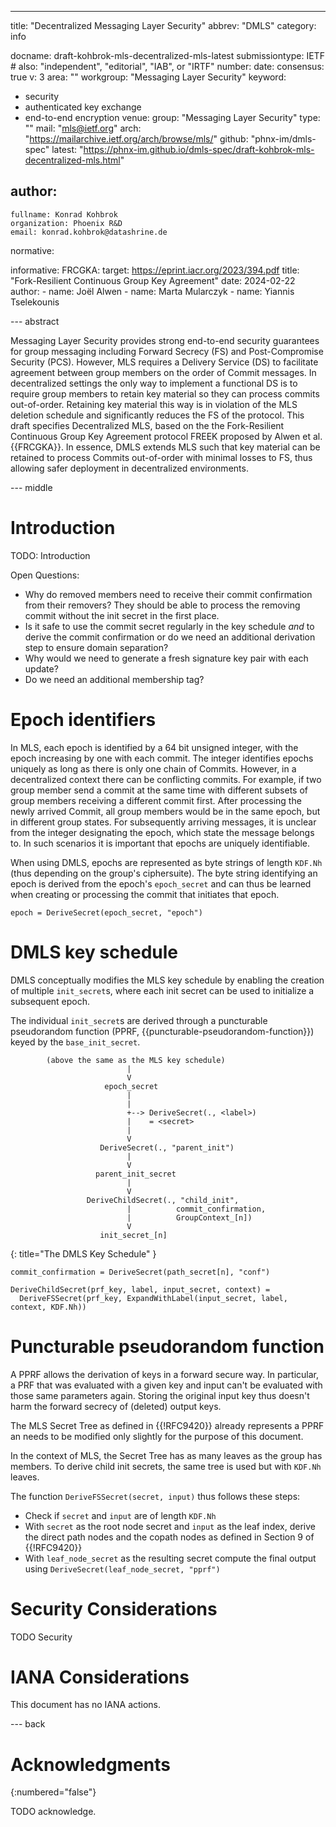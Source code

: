 ---
title: "Decentralized Messaging Layer Security"
abbrev: "DMLS"
category: info

docname: draft-kohbrok-mls-decentralized-mls-latest
submissiontype: IETF  # also: "independent", "editorial", "IAB", or "IRTF"
number:
date:
consensus: true
v: 3
area: ""
workgroup: "Messaging Layer Security"
keyword:
 - security
 - authenticated key exchange
 - end-to-end encryption
venue:
  group: "Messaging Layer Security"
  type: ""
  mail: "mls@ietf.org"
  arch: "https://mailarchive.ietf.org/arch/browse/mls/"
  github: "phnx-im/dmls-spec"
  latest: "https://phnx-im.github.io/dmls-spec/draft-kohbrok-mls-decentralized-mls.html"

author:
 -
    fullname: Konrad Kohbrok
    organization: Phoenix R&D
    email: konrad.kohbrok@datashrine.de

normative:

informative:
  FRCGKA:
    target: https://eprint.iacr.org/2023/394.pdf
    title: "Fork-Resilient Continuous Group Key Agreement"
    date: 2024-02-22
    author:
      - name: Joël Alwen
      - name: Marta Mularczyk
      - name: Yiannis Tselekounis


--- abstract

Messaging Layer Security provides strong end-to-end security guarantees for
group messaging including Forward Secrecy (FS) and Post-Compromise Security
(PCS). However, MLS requires a Delivery Service (DS) to facilitate agreement
between group members on the order of Commit messages. In decentralized settings
the only way to implement a functional DS is to require group members to retain
key material so they can process commits out-of-order. Retaining key material
this way is in violation of the MLS deletion schedule and significantly reduces
the FS of the protocol. This draft specifies Decentralized MLS, based on the the
Fork-Resilient Continuous Group Key Agreement protocol FREEK proposed by Alwen
et al. {{FRCGKA}}. In essence, DMLS extends MLS such that key material can be
retained to process Commits out-of-order with minimal losses to FS, thus
allowing safer deployment in decentralized environments.

--- middle

# Introduction

TODO: Introduction

Open Questions:
- Why do removed members need to receive their commit confirmation from their
  removers? They should be able to process the removing commit without the init
  secret in the first place.
- Is it safe to use the commit secret regularly in the key schedule _and_ to
  derive the commit confirmation or do we need an additional derivation step to
  ensure domain separation?
- Why would we need to generate a fresh signature key pair with each update?
- Do we need an additional membership tag?

# Epoch identifiers

In MLS, each epoch is identified by a 64 bit unsigned integer, with the epoch
increasing by one with each commit. The integer identifies epochs uniquely as
long as there is only one chain of Commits. However, in a decentralized context
there can be conflicting commits. For example, if two group member send a commit
at the same time with different subsets of group members receiving a different
commit first. After processing the newly arrived Commit, all group members would
be in the same epoch, but in different group states. For subsequently arriving
messages, it is unclear from the integer designating the epoch, which state the
message belongs to. In such scenarios it is important that epochs are uniquely
identifiable.

When using DMLS, epochs are represented as byte strings of length `KDF.Nh` (thus
depending on the group's ciphersuite). The byte string identifying an epoch is
derived from the epoch's `epoch_secret` and can thus be learned when creating or
processing the commit that initiates that epoch.

```pseudocode
epoch = DeriveSecret(epoch_secret, "epoch")
```

# DMLS key schedule

DMLS conceptually modifies the MLS key schedule by enabling the creation of
multiple `init_secret`s, where each init secret can be used to initialize a
subsequent epoch.

The individual `init_secret`s are derived through a puncturable pseudorandom
function (PPRF, {{puncturable-pseudorandom-function}}) keyed by the
`base_init_secret`.

~~~ aasvg
        (above the same as the MLS key schedule)
                          |
                          V
                     epoch_secret
                          |
                          |
                          +--> DeriveSecret(., <label>)
                          |    = <secret>
                          |
                          V
                    DeriveSecret(., "parent_init")
                          |
                          V
                   parent_init_secret
                          |
                          V
                 DeriveChildSecret(., "child_init",
                          |          commit_confirmation,
                          |          GroupContext_[n])
                          V
                    init_secret_[n]
~~~
{: title="The DMLS Key Schedule" }

~~~ pseudocode
commit_confirmation = DeriveSecret(path_secret[n], "conf")

DeriveChildSecret(prf_key, label, input_secret, context) =
  DeriveFSSecret(prf_key, ExpandWithLabel(input_secret, label, context, KDF.Nh))
~~~

# Puncturable pseudorandom function

A PPRF allows the derivation of keys in a forward secure way. In particular, a
PRF that was evaluated with a given key and input can't be evaluated with those
same parameters again. Storing the original input key thus doesn't harm the
forward secrecy of (deleted) output keys.

The MLS Secret Tree as defined in {{!RFC9420}} already represents a PPRF an
needs to be modified only slightly for the purpose of this document.

In the context of MLS, the Secret Tree has as many leaves as the group has
members. To derive child init secrets, the same tree is used but with `KDF.Nh`
leaves.

The function `DeriveFSSecret(secret, input)` thus follows these steps:

- Check if `secret` and `input` are of length `KDF.Nh`
- With `secret` as the root node secret and `input` as the leaf index, derive
  the direct path nodes and the copath nodes as defined in Section 9 of
  {{!RFC9420}}
- With `leaf_node_secret` as the resulting secret compute the final output using
  `DeriveSecret(leaf_node_secret, "pprf")`

# Security Considerations

TODO Security


# IANA Considerations

This document has no IANA actions.


--- back

# Acknowledgments
{:numbered="false"}

TODO acknowledge.
